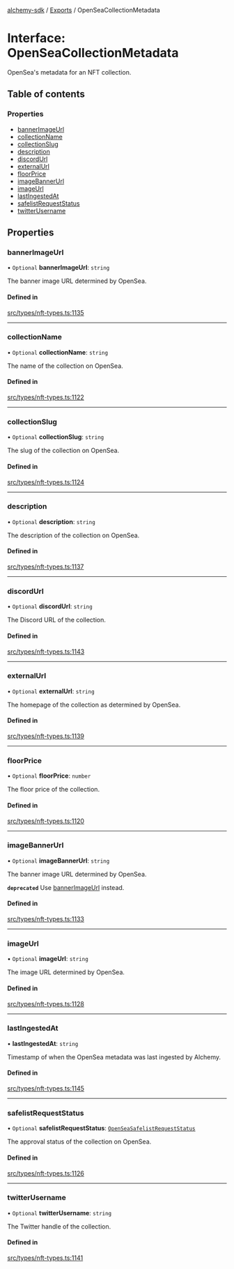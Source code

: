 [alchemy-sdk](../README.md) / [Exports](../modules.md) / OpenSeaCollectionMetadata

# Interface: OpenSeaCollectionMetadata

OpenSea's metadata for an NFT collection.

## Table of contents

### Properties

- [bannerImageUrl](OpenSeaCollectionMetadata.md#bannerimageurl)
- [collectionName](OpenSeaCollectionMetadata.md#collectionname)
- [collectionSlug](OpenSeaCollectionMetadata.md#collectionslug)
- [description](OpenSeaCollectionMetadata.md#description)
- [discordUrl](OpenSeaCollectionMetadata.md#discordurl)
- [externalUrl](OpenSeaCollectionMetadata.md#externalurl)
- [floorPrice](OpenSeaCollectionMetadata.md#floorprice)
- [imageBannerUrl](OpenSeaCollectionMetadata.md#imagebannerurl)
- [imageUrl](OpenSeaCollectionMetadata.md#imageurl)
- [lastIngestedAt](OpenSeaCollectionMetadata.md#lastingestedat)
- [safelistRequestStatus](OpenSeaCollectionMetadata.md#safelistrequeststatus)
- [twitterUsername](OpenSeaCollectionMetadata.md#twitterusername)

## Properties

### bannerImageUrl

• `Optional` **bannerImageUrl**: `string`

The banner image URL determined by OpenSea.

#### Defined in

[src/types/nft-types.ts:1135](https://github.com/alchemyplatform/alchemy-sdk-js/blob/89d639ce/src/types/nft-types.ts#L1135)

___

### collectionName

• `Optional` **collectionName**: `string`

The name of the collection on OpenSea.

#### Defined in

[src/types/nft-types.ts:1122](https://github.com/alchemyplatform/alchemy-sdk-js/blob/89d639ce/src/types/nft-types.ts#L1122)

___

### collectionSlug

• `Optional` **collectionSlug**: `string`

The slug of the collection on OpenSea.

#### Defined in

[src/types/nft-types.ts:1124](https://github.com/alchemyplatform/alchemy-sdk-js/blob/89d639ce/src/types/nft-types.ts#L1124)

___

### description

• `Optional` **description**: `string`

The description of the collection on OpenSea.

#### Defined in

[src/types/nft-types.ts:1137](https://github.com/alchemyplatform/alchemy-sdk-js/blob/89d639ce/src/types/nft-types.ts#L1137)

___

### discordUrl

• `Optional` **discordUrl**: `string`

The Discord URL of the collection.

#### Defined in

[src/types/nft-types.ts:1143](https://github.com/alchemyplatform/alchemy-sdk-js/blob/89d639ce/src/types/nft-types.ts#L1143)

___

### externalUrl

• `Optional` **externalUrl**: `string`

The homepage of the collection as determined by OpenSea.

#### Defined in

[src/types/nft-types.ts:1139](https://github.com/alchemyplatform/alchemy-sdk-js/blob/89d639ce/src/types/nft-types.ts#L1139)

___

### floorPrice

• `Optional` **floorPrice**: `number`

The floor price of the collection.

#### Defined in

[src/types/nft-types.ts:1120](https://github.com/alchemyplatform/alchemy-sdk-js/blob/89d639ce/src/types/nft-types.ts#L1120)

___

### imageBannerUrl

• `Optional` **imageBannerUrl**: `string`

The banner image URL determined by OpenSea.

**`deprecated`** Use [bannerImageUrl](OpenSeaCollectionMetadata.md#bannerimageurl) instead.

#### Defined in

[src/types/nft-types.ts:1133](https://github.com/alchemyplatform/alchemy-sdk-js/blob/89d639ce/src/types/nft-types.ts#L1133)

___

### imageUrl

• `Optional` **imageUrl**: `string`

The image URL determined by OpenSea.

#### Defined in

[src/types/nft-types.ts:1128](https://github.com/alchemyplatform/alchemy-sdk-js/blob/89d639ce/src/types/nft-types.ts#L1128)

___

### lastIngestedAt

• **lastIngestedAt**: `string`

Timestamp of when the OpenSea metadata was last ingested by Alchemy.

#### Defined in

[src/types/nft-types.ts:1145](https://github.com/alchemyplatform/alchemy-sdk-js/blob/89d639ce/src/types/nft-types.ts#L1145)

___

### safelistRequestStatus

• `Optional` **safelistRequestStatus**: [`OpenSeaSafelistRequestStatus`](../enums/OpenSeaSafelistRequestStatus.md)

The approval status of the collection on OpenSea.

#### Defined in

[src/types/nft-types.ts:1126](https://github.com/alchemyplatform/alchemy-sdk-js/blob/89d639ce/src/types/nft-types.ts#L1126)

___

### twitterUsername

• `Optional` **twitterUsername**: `string`

The Twitter handle of the collection.

#### Defined in

[src/types/nft-types.ts:1141](https://github.com/alchemyplatform/alchemy-sdk-js/blob/89d639ce/src/types/nft-types.ts#L1141)

